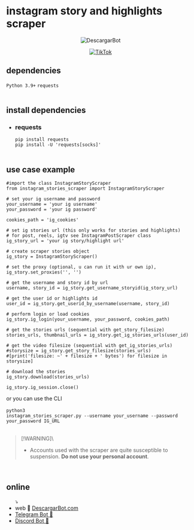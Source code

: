 # instagram story and highlights scraper
<div align="center">
  
![DescargarBot](https://www.descargarbot.com/v/download-github_instagram.png)
  
[![TikTok](https://img.shields.io/badge/on-descargarbot?logo=github&label=status&color=green
)](https://github.com/descargarbot/instagram-story-scraper/issues "Instagram Story")
</div>

<h2>dependencies</h2>
<code>Python 3.9+</code>
<code>requests</code>
<br>
<br>
<h2>install dependencies</h2>
<ul>
<li><h3>requests</h3></li>
  <code>pip install requests</code><br>
  <code>pip install -U 'requests[socks]'</code>
  <br>
<br>
</ul>
<h2>use case example</h2>

    #import the class InstagramStoryScraper
    from instagram_stories_scraper import InstagramStoryScraper

    # set your ig username and password
    your_username = 'your ig username'
    your_password = 'your ig password'

    cookies_path = 'ig_cookies'

    # set ig stories url (this only works for stories and highlights)
    # for post, reels, igtv see InstagramPostScraper class
    ig_story_url = 'your ig story/highlight url'
 
    # create scraper stories object    
    ig_story = InstagramStoryScraper()

    # set the proxy (optional, u can run it with ur own ip),
    ig_story.set_proxies('', '')

    # get the username and story id by url
    username, story_id = ig_story.get_username_storyid(ig_story_url)

    # get the user id or highlights id
    user_id = ig_story.get_userid_by_username(username, story_id)

    # perform login or load cookies
    ig_story.ig_login(your_username, your_password, cookies_path)

    # get the stories urls (sequential with get_story_filesize)
    stories_urls, thumbnail_urls = ig_story.get_ig_stories_urls(user_id)

    # get the video filesize (sequential with get_ig_stories_urls)
    #storysize = ig_story.get_story_filesize(stories_urls)
    #[print('filesize: ~' + filesize + ' bytes') for filesize in storysize]

    # download the stories
    ig_story.download(stories_urls)

    ig_story.ig_session.close()

  or you can use the CLI
  <br><br>
  <code>python3 instagram_stories_scraper.py --username your_username --password your_password IG_URL</code>
<br><br>

>[!WARNING]\
>- Accounts used with the scraper are quite susceptible to suspension. <b>Do not use your personal account</b>.

 <br>
<h2>online</h2>
<ul>
  ⤵
  <li> web 🤖 <a href="https://descargarbot.com" >  DescargarBot.com</a></li>
  <li> <a href="https://t.me/xDescargarBot" > Telegram Bot 🤖 </a></li>
  <li> <a href="https://discord.gg/gcFVruyjeQ" > Discord Bot 🤖 </a></li>
</ul>

